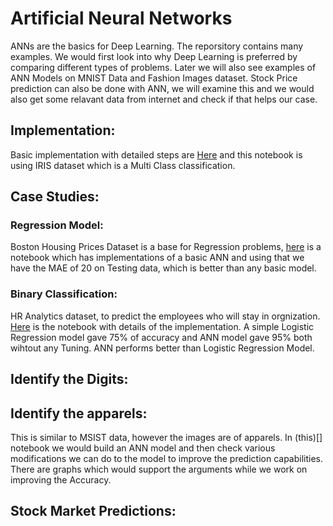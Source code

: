 # Artificial Neural Networks
ANNs are the basics for Deep Learning. The reporsitory contains many examples. We would first look into why Deep Learning is preferred by comparing different types of problems. Later we will also see examples of ANN Models on MNIST Data and Fashion Images dataset. Stock Price prediction can also be done with ANN, we will examine this and we would also get some relavant data from internet and check if that helps our case.

## Implementation:
Basic implementation with detailed steps are [Here](https://nbviewer.jupyter.org/github/saianil58/Artificial-Neural-Networks/blob/master/Multiclass%20Classification/Multi_Class_classification.ipynb) and this notebook is using IRIS dataset which is a Multi Class classification.

## Case Studies:
### Regression Model:
Boston Housing Prices Dataset is a base for Regression problems, [here](https://nbviewer.jupyter.org/github/saianil58/Artificial-Neural-Networks/blob/38b4580ec86736e06a7e660d6fe1906940ad4eb6/Regression/Regression_Keras.ipynb) is a notebook which has implementations of a basic ANN and using that we have the MAE of 20 on Testing data, which is better than any basic model.

### Binary Classification:
HR Analytics dataset, to predict the employees who will stay in orgnization. [Here](https://nbviewer.jupyter.org/github/saianil58/Artificial-Neural-Networks/blob/47df6bd2dcec91460a9062191ebaf0852670ae15/Binary%20Classification/binary_classification_keras.ipynb) is the notebook with details of the implementation. A simple Logistic Regression model gave 75% of accuracy and ANN model gave 95% both wihtout any Tuning. ANN performs better than Logistic Regression Model.

## Identify the Digits:

## Identify the apparels:
This is similar to MSIST data, however the images are of apparels. In (this)[] notebook we would build an ANN model and then check various modifications we can do to the model to improve the prediction capabilities. There are graphs which would support the arguments while we work on improving the Accuracy.

## Stock Market Predictions:
